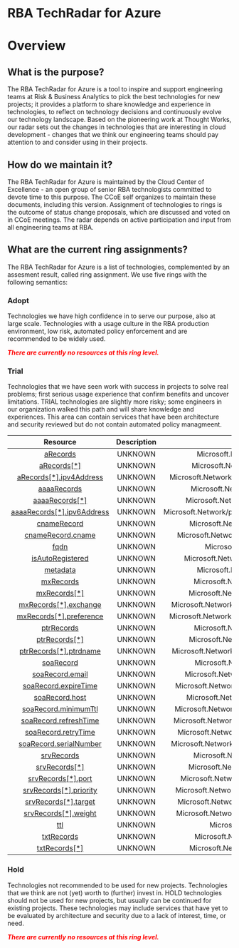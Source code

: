 
RBA TechRadar for Azure
=======================

# Overview

## What is the purpose?


The RBA TechRadar for Azure is a tool to inspire and support engineering teams at Risk & Business Analytics to pick the best technologies for new projects; it provides a platform to share knowledge and experience in technologies, to reflect on technology decisions and continuously evolve our technology landscape.  Based on the pioneering work at Thought Works, our radar sets out the changes in technologies that are interesting in cloud development - changes that we think our engineering teams should pay attention to and consider using in their projects.
## How do we maintain it?


The RBA TechRadar for Azure is maintained by the Cloud Center of Excellence - an open group of senior RBA technologists committed to devote time to this purpose.  The CCoE self organizes to maintain these documents, including this version.  Assignment of technologies to rings is the outcome of status change proposals, which are discussed and voted on in CCoE meetings.  The radar depends on active participation and input from all engineering teams at RBA.
## What are the current ring assignments?


The RBA TechRadar for Azure is a list of technologies, complemented by an assesment result, called ring assignment.  We use five rings with the following semantics:
### Adopt


Technologies we have high confidence in to serve our purpose, also at large scale.  Technologies with a usage culture in the RBA production environment, low risk, automated policy enforcement and are recommended to be widely used.  
  
***<font color="red"> There are currently no resources at this ring level. </font>***
### Trial


Technologies that we have seen work with success in projects to solve real problems;  first serious usage experience that confirm benefits and uncover limitations.  TRIAL technologies are slightly more risky; some engineers in our organization walked this path and will share knowledge and experiences.  This area can contain services that have been architecture and security reviewed but do not contain automated policy managmeent.  

|Resource|Description|Path|Status|
| :---: | :---: | :---: | :---: |
|[aRecords](https://github.com/openrba/python-azure-techradar/blob/master/Microsoft.Network/privateDnsZones/MX/aRecords/README.md)|UNKNOWN|Microsoft.Network/privateDnsZones/MX/aRecords|TRIAL|
|[aRecords[*]](https://github.com/openrba/python-azure-techradar/blob/master/Microsoft.Network/privateDnsZones/MX/aRecords[*]/README.md)|UNKNOWN|Microsoft.Network/privateDnsZones/MX/aRecords[*]|TRIAL|
|[aRecords[*].ipv4Address](https://github.com/openrba/python-azure-techradar/blob/master/Microsoft.Network/privateDnsZones/MX/aRecords[*].ipv4Address/README.md)|UNKNOWN|Microsoft.Network/privateDnsZones/MX/aRecords[*].ipv4Address|TRIAL|
|[aaaaRecords](https://github.com/openrba/python-azure-techradar/blob/master/Microsoft.Network/privateDnsZones/MX/aaaaRecords/README.md)|UNKNOWN|Microsoft.Network/privateDnsZones/MX/aaaaRecords|TRIAL|
|[aaaaRecords[*]](https://github.com/openrba/python-azure-techradar/blob/master/Microsoft.Network/privateDnsZones/MX/aaaaRecords[*]/README.md)|UNKNOWN|Microsoft.Network/privateDnsZones/MX/aaaaRecords[*]|TRIAL|
|[aaaaRecords[*].ipv6Address](https://github.com/openrba/python-azure-techradar/blob/master/Microsoft.Network/privateDnsZones/MX/aaaaRecords[*].ipv6Address/README.md)|UNKNOWN|Microsoft.Network/privateDnsZones/MX/aaaaRecords[*].ipv6Address|TRIAL|
|[cnameRecord](https://github.com/openrba/python-azure-techradar/blob/master/Microsoft.Network/privateDnsZones/MX/cnameRecord/README.md)|UNKNOWN|Microsoft.Network/privateDnsZones/MX/cnameRecord|TRIAL|
|[cnameRecord.cname](https://github.com/openrba/python-azure-techradar/blob/master/Microsoft.Network/privateDnsZones/MX/cnameRecord.cname/README.md)|UNKNOWN|Microsoft.Network/privateDnsZones/MX/cnameRecord.cname|TRIAL|
|[fqdn](https://github.com/openrba/python-azure-techradar/blob/master/Microsoft.Network/privateDnsZones/MX/fqdn/README.md)|UNKNOWN|Microsoft.Network/privateDnsZones/MX/fqdn|TRIAL|
|[isAutoRegistered](https://github.com/openrba/python-azure-techradar/blob/master/Microsoft.Network/privateDnsZones/MX/isAutoRegistered/README.md)|UNKNOWN|Microsoft.Network/privateDnsZones/MX/isAutoRegistered|TRIAL|
|[metadata](https://github.com/openrba/python-azure-techradar/blob/master/Microsoft.Network/privateDnsZones/MX/metadata/README.md)|UNKNOWN|Microsoft.Network/privateDnsZones/MX/metadata|TRIAL|
|[mxRecords](https://github.com/openrba/python-azure-techradar/blob/master/Microsoft.Network/privateDnsZones/MX/mxRecords/README.md)|UNKNOWN|Microsoft.Network/privateDnsZones/MX/mxRecords|TRIAL|
|[mxRecords[*]](https://github.com/openrba/python-azure-techradar/blob/master/Microsoft.Network/privateDnsZones/MX/mxRecords[*]/README.md)|UNKNOWN|Microsoft.Network/privateDnsZones/MX/mxRecords[*]|TRIAL|
|[mxRecords[*].exchange](https://github.com/openrba/python-azure-techradar/blob/master/Microsoft.Network/privateDnsZones/MX/mxRecords[*].exchange/README.md)|UNKNOWN|Microsoft.Network/privateDnsZones/MX/mxRecords[*].exchange|TRIAL|
|[mxRecords[*].preference](https://github.com/openrba/python-azure-techradar/blob/master/Microsoft.Network/privateDnsZones/MX/mxRecords[*].preference/README.md)|UNKNOWN|Microsoft.Network/privateDnsZones/MX/mxRecords[*].preference|TRIAL|
|[ptrRecords](https://github.com/openrba/python-azure-techradar/blob/master/Microsoft.Network/privateDnsZones/MX/ptrRecords/README.md)|UNKNOWN|Microsoft.Network/privateDnsZones/MX/ptrRecords|TRIAL|
|[ptrRecords[*]](https://github.com/openrba/python-azure-techradar/blob/master/Microsoft.Network/privateDnsZones/MX/ptrRecords[*]/README.md)|UNKNOWN|Microsoft.Network/privateDnsZones/MX/ptrRecords[*]|TRIAL|
|[ptrRecords[*].ptrdname](https://github.com/openrba/python-azure-techradar/blob/master/Microsoft.Network/privateDnsZones/MX/ptrRecords[*].ptrdname/README.md)|UNKNOWN|Microsoft.Network/privateDnsZones/MX/ptrRecords[*].ptrdname|TRIAL|
|[soaRecord](https://github.com/openrba/python-azure-techradar/blob/master/Microsoft.Network/privateDnsZones/MX/soaRecord/README.md)|UNKNOWN|Microsoft.Network/privateDnsZones/MX/soaRecord|TRIAL|
|[soaRecord.email](https://github.com/openrba/python-azure-techradar/blob/master/Microsoft.Network/privateDnsZones/MX/soaRecord.email/README.md)|UNKNOWN|Microsoft.Network/privateDnsZones/MX/soaRecord.email|TRIAL|
|[soaRecord.expireTime](https://github.com/openrba/python-azure-techradar/blob/master/Microsoft.Network/privateDnsZones/MX/soaRecord.expireTime/README.md)|UNKNOWN|Microsoft.Network/privateDnsZones/MX/soaRecord.expireTime|TRIAL|
|[soaRecord.host](https://github.com/openrba/python-azure-techradar/blob/master/Microsoft.Network/privateDnsZones/MX/soaRecord.host/README.md)|UNKNOWN|Microsoft.Network/privateDnsZones/MX/soaRecord.host|TRIAL|
|[soaRecord.minimumTtl](https://github.com/openrba/python-azure-techradar/blob/master/Microsoft.Network/privateDnsZones/MX/soaRecord.minimumTtl/README.md)|UNKNOWN|Microsoft.Network/privateDnsZones/MX/soaRecord.minimumTtl|TRIAL|
|[soaRecord.refreshTime](https://github.com/openrba/python-azure-techradar/blob/master/Microsoft.Network/privateDnsZones/MX/soaRecord.refreshTime/README.md)|UNKNOWN|Microsoft.Network/privateDnsZones/MX/soaRecord.refreshTime|TRIAL|
|[soaRecord.retryTime](https://github.com/openrba/python-azure-techradar/blob/master/Microsoft.Network/privateDnsZones/MX/soaRecord.retryTime/README.md)|UNKNOWN|Microsoft.Network/privateDnsZones/MX/soaRecord.retryTime|TRIAL|
|[soaRecord.serialNumber](https://github.com/openrba/python-azure-techradar/blob/master/Microsoft.Network/privateDnsZones/MX/soaRecord.serialNumber/README.md)|UNKNOWN|Microsoft.Network/privateDnsZones/MX/soaRecord.serialNumber|TRIAL|
|[srvRecords](https://github.com/openrba/python-azure-techradar/blob/master/Microsoft.Network/privateDnsZones/MX/srvRecords/README.md)|UNKNOWN|Microsoft.Network/privateDnsZones/MX/srvRecords|TRIAL|
|[srvRecords[*]](https://github.com/openrba/python-azure-techradar/blob/master/Microsoft.Network/privateDnsZones/MX/srvRecords[*]/README.md)|UNKNOWN|Microsoft.Network/privateDnsZones/MX/srvRecords[*]|TRIAL|
|[srvRecords[*].port](https://github.com/openrba/python-azure-techradar/blob/master/Microsoft.Network/privateDnsZones/MX/srvRecords[*].port/README.md)|UNKNOWN|Microsoft.Network/privateDnsZones/MX/srvRecords[*].port|TRIAL|
|[srvRecords[*].priority](https://github.com/openrba/python-azure-techradar/blob/master/Microsoft.Network/privateDnsZones/MX/srvRecords[*].priority/README.md)|UNKNOWN|Microsoft.Network/privateDnsZones/MX/srvRecords[*].priority|TRIAL|
|[srvRecords[*].target](https://github.com/openrba/python-azure-techradar/blob/master/Microsoft.Network/privateDnsZones/MX/srvRecords[*].target/README.md)|UNKNOWN|Microsoft.Network/privateDnsZones/MX/srvRecords[*].target|TRIAL|
|[srvRecords[*].weight](https://github.com/openrba/python-azure-techradar/blob/master/Microsoft.Network/privateDnsZones/MX/srvRecords[*].weight/README.md)|UNKNOWN|Microsoft.Network/privateDnsZones/MX/srvRecords[*].weight|TRIAL|
|[ttl](https://github.com/openrba/python-azure-techradar/blob/master/Microsoft.Network/privateDnsZones/MX/ttl/README.md)|UNKNOWN|Microsoft.Network/privateDnsZones/MX/ttl|TRIAL|
|[txtRecords](https://github.com/openrba/python-azure-techradar/blob/master/Microsoft.Network/privateDnsZones/MX/txtRecords/README.md)|UNKNOWN|Microsoft.Network/privateDnsZones/MX/txtRecords|TRIAL|
|[txtRecords[*]](https://github.com/openrba/python-azure-techradar/blob/master/Microsoft.Network/privateDnsZones/MX/txtRecords[*]/README.md)|UNKNOWN|Microsoft.Network/privateDnsZones/MX/txtRecords[*]|TRIAL|

### Hold


Technologies not recommended to be used for new projects. Technologies that we think are not (yet) worth to (further) invest in.  HOLD technologies should not be used for new projects, but usually can be continued for existing projects.  These technologies may include services that have yet to be evaluated by architecture and security due to a lack of interest, time, or need.  
  
***<font color="red"> There are currently no resources at this ring level. </font>***